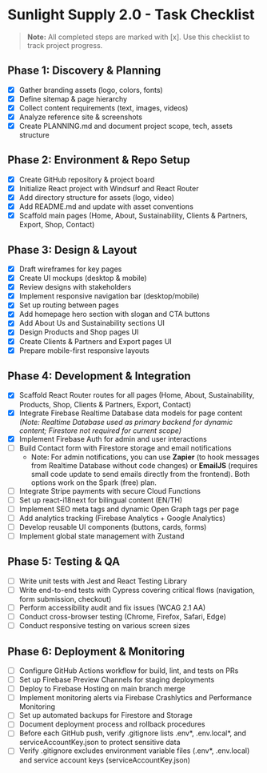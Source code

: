 # Sunlight Supply 2.0 - Task Checklist

> **Note:** All completed steps are marked with [x]. Use this checklist to track project progress.


## Phase 1: Discovery & Planning
- [x] Gather branding assets (logo, colors, fonts)
- [x] Define sitemap & page hierarchy
- [x] Collect content requirements (text, images, videos)
- [x] Analyze reference site & screenshots
- [x] Create PLANNING.md and document project scope, tech, assets structure

## Phase 2: Environment & Repo Setup
- [x] Create GitHub repository & project board
- [x] Initialize React project with Windsurf and React Router
- [x] Add directory structure for assets (logo, video)
- [x] Add README.md and update with asset conventions
- [x] Scaffold main pages (Home, About, Sustainability, Clients & Partners, Export, Shop, Contact)

## Phase 3: Design & Layout
- [x] Draft wireframes for key pages
- [x] Create UI mockups (desktop & mobile)
- [x] Review designs with stakeholders
- [x] Implement responsive navigation bar (desktop/mobile)
- [x] Set up routing between pages
- [x] Add homepage hero section with slogan and CTA buttons
- [x] Add About Us and Sustainability sections UI
- [x] Design Products and Shop pages UI
- [x] Create Clients & Partners and Export pages UI
- [x] Prepare mobile-first responsive layouts

## Phase 4: Development & Integration
- [x] Scaffold React Router routes for all pages (Home, About, Sustainability, Products, Shop, Clients & Partners, Export, Contact)
- [x] Integrate Firebase Realtime Database data models for page content _(Note: Realtime Database used as primary backend for dynamic content; Firestore not required for current scope)_
- [x] Implement Firebase Auth for admin and user interactions
- [ ] Build Contact form with Firestore storage and email notifications
    - Note: For admin notifications, you can use **Zapier** (to hook messages from Realtime Database without code changes) or **EmailJS** (requires small code update to send emails directly from the frontend). Both options work on the Spark (free) plan.
- [ ] Integrate Stripe payments with secure Cloud Functions
- [ ] Set up react-i18next for bilingual content (EN/TH)
- [ ] Implement SEO meta tags and dynamic Open Graph tags per page
- [ ] Add analytics tracking (Firebase Analytics + Google Analytics)
- [ ] Develop reusable UI components (buttons, cards, forms)
- [ ] Implement global state management with Zustand

## Phase 5: Testing & QA
- [ ] Write unit tests with Jest and React Testing Library
- [ ] Write end-to-end tests with Cypress covering critical flows (navigation, form submission, checkout)
- [ ] Perform accessibility audit and fix issues (WCAG 2.1 AA)
- [ ] Conduct cross-browser testing (Chrome, Firefox, Safari, Edge)
- [ ] Conduct responsive testing on various screen sizes

## Phase 6: Deployment & Monitoring
- [ ] Configure GitHub Actions workflow for build, lint, and tests on PRs
- [ ] Set up Firebase Preview Channels for staging deployments
- [ ] Deploy to Firebase Hosting on main branch merge
- [ ] Implement monitoring alerts via Firebase Crashlytics and Performance Monitoring
- [ ] Set up automated backups for Firestore and Storage
- [ ] Document deployment process and rollback procedures
- [ ] Before each GitHub push, verify .gitignore lists .env*, .env.local*, and serviceAccountKey.json to protect sensitive data
- [ ] Verify .gitignore excludes environment variable files (.env*, .env.local) and service account keys (serviceAccountKey.json)
